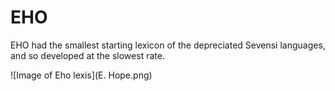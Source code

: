 # EHO #

EHO had the smallest starting lexicon of the depreciated Sevensi languages, and so developed at the slowest rate.

![Image of Eho lexis](E. Hope.png)
